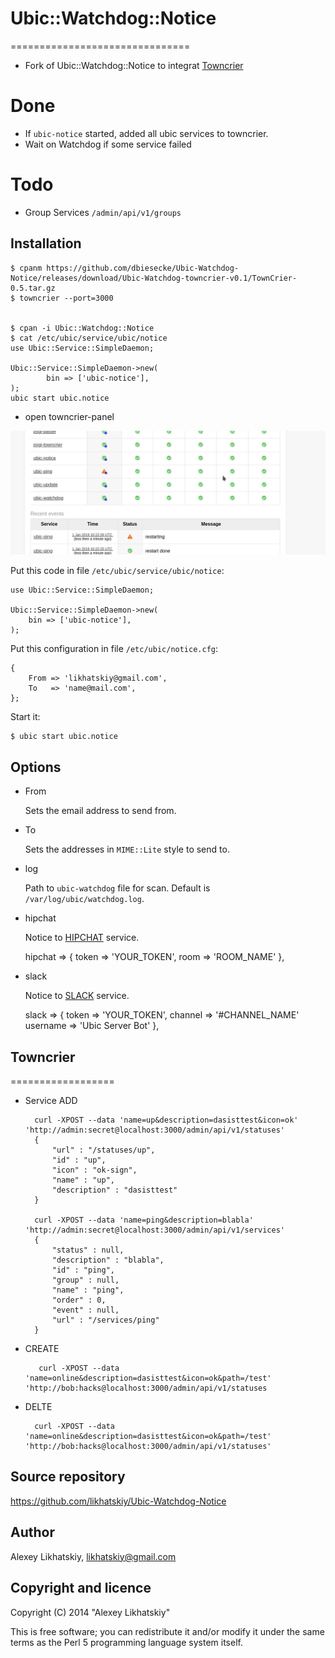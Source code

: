 # Ubic::Watchdog::Notice
===============================
* Fork of Ubic::Watchdog::Notice to integrat [Towncrier](https://github.com/fastmail/towncrier/tree/master/lib/TownCrier)

Done
=====
* If `ubic-notice` started, added all ubic services to towncrier.
* Wait on Watchdog if some service failed




Todo
======
- Group Services    `/admin/api/v1/groups`
 


## Installation

    $ cpanm https://github.com/dbiesecke/Ubic-Watchdog-Notice/releases/download/Ubic-Watchdog-towncrier-v0.1/TownCrier-0.5.tar.gz
    $ towncrier --port=3000 
    
    
    $ cpan -i Ubic::Watchdog::Notice
    $ cat /etc/ubic/service/ubic/notice
    use Ubic::Service::SimpleDaemon;

    Ubic::Service::SimpleDaemon->new(
            bin => ['ubic-notice'],
    );
    ubic start ubic.notice
    
    
* open towncrier-panel

![image](image-1.png)
    
    
        
        
    
Put this code in file `/etc/ubic/service/ubic/notice`:

    use Ubic::Service::SimpleDaemon;
    
    Ubic::Service::SimpleDaemon->new(
        bin => ['ubic-notice'],
    );

Put this configuration in file `/etc/ubic/notice.cfg`:


    {
	    From => 'likhatskiy@gmail.com',
	    To   => 'name@mail.com',
    };

Start it:

    $ ubic start ubic.notice
    
## Options
* From
    
    Sets the email address to send from.
* To
    
    Sets the addresses in `MIME::Lite` style to send to.
* log
    
    Path to `ubic-watchdog` file for scan. Default is `/var/log/ubic/watchdog.log`.
* hipchat
    
    Notice to [HIPCHAT](https://www.hipchat.com) service.


	hipchat => {
		token => 'YOUR_TOKEN',
		room  => 'ROOM_NAME'
	},
* slack
    
    Notice to [SLACK](https://slack.com) service.


	slack => {
		token    => 'YOUR_TOKEN',
		channel  => '#CHANNEL_NAME'
		username => 'Ubic Server Bot'
	},

	

	
## Towncrier
==================



* Service ADD

        curl -XPOST --data 'name=up&description=dasisttest&icon=ok' 'http://admin:secret@localhost:3000/admin/api/v1/statuses' 
        {
            "url" : "/statuses/up",
            "id" : "up",
            "icon" : "ok-sign",
            "name" : "up",
            "description" : "dasisttest"
        }
  
        curl -XPOST --data 'name=ping&description=blabla' 'http://admin:secret@localhost:3000/admin/api/v1/services'
        {
            "status" : null,
            "description" : "blabla",
            "id" : "ping",
            "group" : null,
            "name" : "ping",
            "order" : 0,
            "event" : null,
            "url" : "/services/ping"
        }



* CREATE

         curl -XPOST --data 'name=online&description=dasisttest&icon=ok&path=/test' 'http://bob:hacks@localhost:3000/admin/api/v1/statuses


* DELTE 

        curl -XPOST --data 'name=online&description=dasisttest&icon=ok&path=/test' 'http://bob:hacks@localhost:3000/admin/api/v1/statuses' 

        

## Source repository
<https://github.com/likhatskiy/Ubic-Watchdog-Notice> 

## Author
Alexey Likhatskiy, <likhatskiy@gmail.com>

## Copyright and licence
Copyright (C) 2014 "Alexey Likhatskiy"

This is free software; you can redistribute it and/or modify it under the same terms as the Perl 5 programming language system itself.
